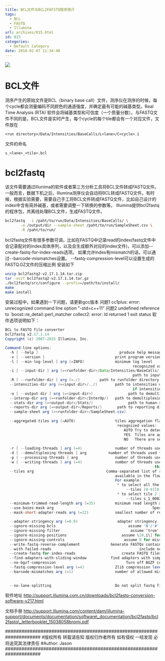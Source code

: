 ```yaml
---
title: BCL文件与BCL2FAFSTQ程序简介
tags:
  - BCL
  - FASTQ
  - Illumina
url: archives/815.html
id: 815
categories:
  - Default Category
date: 2018-02-07 11:34:40
---
```


![](/wp/f4w/2020/2016-04-0301.jpg)

BCL文件
=====

测序产生的原始文件是BCL（binary base call）文件，测序仪在测序的时候，每个cycle都会测量编码不同颜色的通道强度，并确定最有可能的碱基类型。Real Time Analysis (RTA) 软件会将碱基类型和可信度（一个质量分数）。与FASTQ文件不同的是，BCL文件是实时产生，每个cycle的每个tile都会有一个对应文件，文件放在

`<run directory>/Data/Intensities/BaseCalls/L<lane>/C<cycle>.1`

文件的命名

 `s_<lane>_<tile>.bcl`

bcl2fastq
=========

该文件需要通过Illunima的软件或者第三方分析工具将BCL文件转成FASTQ文件。一般而言，数据下机之后，Illumina测序仪会自动将BCL转成FASTQ文件。有时候，根据实验需要，需要自己手工将BCL文件转成FASTQ文件，比如自己设计的index中含有简并碱基，或者需要调整一下转换的参数等。 Illumina提供bcl2fastq的程序包，共离线处理BCL文件，生成FASTQ文件。

```bash
bcl2fastq  -i /paht/to/run/Data/Intensities/BaseCalls/ \
       -o /output/dir --sample-sheet /paht/to/run/SampleSheet.csv \
       -R /paht/to/run/
```

bcl2fastq文件有很多参数可调，比如在FASTQ中记录read的index(fastq文件中会记录配对的index具体序列，以及会生成额外对应的index文件)，可以添加--create-fastq-for-index-reads选项。 如果允许index有mismatch的话，可以通过--barcode-mismatches设置。 --fastq-compression-level可以设置生成的FASTQ.GZ文件的压缩比例 安装如下

```bash
unzip bcl2fastq2-v2.17.1.14.tar.zip
tar -xvzf bcl2fastq2-v2.17.1.14.tar.gz
./bcl2fastq/src/configure --prefix=/path/to/install/
make
make install
```

安装过程中，如果遇到一下问题，请更新gcc版本 问题1 cc1plus: error: unrecognized command line option "-std=c++11" 问题2 undefined reference to `boost::re\_detail::perl\_matcher collect2: error: ld returned 1 exit status 软件选项说明如下：

```java
BCL to FASTQ file converter
bcl2fastq v2.17.1.14
Copyright (c) 2007-2015 Illumina, Inc.

Command-line options:
  -h [ --help ]                                     produce help message and exit
  -v [ --version ]                                print program version information
  -l [ --min-log-level ] arg (=INFO)              minimum log level
                                                          recognized values: NONE, FATAL, ERROR, WARNING, INFO, DEBUG, TRACE
  -i [ --input-dir ] arg (=<runfolder-dir>/Data/Intensities/BaseCalls/)
                                                          path to input directory
  -R [ --runfolder-dir ] arg (=./)         path to runfolder directory
  --intensities-dir arg (=<input-dir>/../)        path to intensities directory
                                                          if intensities directory is specified, also input directory must be specified
  -o [ --output-dir ] arg (=<input-dir>)                path to demultiplexed output
  --interop-dir arg (=<runfolder-dir>/InterOp/)   path to demultiplexing statistics directory
  --stats-dir arg (=<output-dir>/Stats/)                path to human-readable demultiplexing statistics directory
  --reports-dir arg (=<output-dir>/Reports/)       path to reporting directory
  --sample-sheet arg (=<runfolder-dir>/SampleSheet.csv)
                                                                              path to the sample sheet
  --aggregated-tiles arg (=AUTO)                  tiles aggregation flag determining structure of input files
                                                   recognized values:
                                                      AUTO Try to detect correct setting
                                                      YES  Tiles are aggregated into single input file
                                                      NO   There are separate input files for individual tiles
                                                  
  -r [ --loading-threads ] arg (=4)               number of threads used for loading BCL data
  -d [ --demultiplexing-threads ] arg          number of threads used for demultiplexing
  -p [ --processing-threads ] arg                 number of threads used for processing demultiplexed data
  -w [ --writing-threads ] arg (=4)               number of threads used for writing FASTQ data
                                                                    this must not be higher than number of samples
  --tiles arg                                 Comma-separated list of regular expressions to select only a subset of the tiles 
                                                  available in the flow-cell. Multiple entries allowed, each applies to the corresponding base-calls.
                                                  For example:
                                                   * to select all the tiles ending with '5' in all lanes:
                                                       --tiles [0-9][0-9][0-9]5
                                                   * to select tile 2 in lane 1 and all the tiles in the other lanes:
                                                       --tiles s_1_0002,s_[2-8]
  --minimum-trimmed-read-length arg (=35)         minimum read length after adapter trimming
  --use-bases-mask arg                                             Specifies how to use each cycle.
  --mask-short-adapter-reads arg (=22)            smallest number of remaining bases (after masking bases below the minimum 
                                                                           trimmed read  length) below which whole read is masked
  --adapter-stringency arg (=0.9)                  adapter stringency
  --ignore-missing-bcls                                 assume 'N'/'#' for missing calls
  --ignore-missing-filter                                assume 'true' for missing filters
  --ignore-missing-positions                         assume \[0,i\] for missing positions, where i is incremented starting from 0
  --ignore-missing-controls                           assume 0 for missing controls
  --write-fastq-reverse-complement              Generate FASTQs containing reverse complements of actual data
  --with-failed-reads                                        include non-PF clusters
  --create-fastq-for-index-reads                     create FASTQ files also for index reads
  --find-adapters-with-sliding-window           find adapters with simple sliding window algorithm
  --no-bgzf-compression                                Turn off BGZF compression for FASTQ files
  --fastq-compression-level arg (=4)              Zlib compression level (1-9) used for FASTQ files
  --barcode-mismatches arg (=1)                   number of allowed mismatches per index
                                                                        multiple entries, comma delimited entries, allowed; each entry is applied to the 
                                                                        corresponding index;last entry applies to all remaining indices
  --no-lane-splitting                             Do not split fastq files by lane.
```

软件地址 http://support.illumina.com.cn/downloads/bcl2fastq-conversion-software-v217.html 

文档手册 http://support.illumina.com/content/dam/illumina-support/documents/documentation/software\_documentation/bcl2fastq/bcl2fastq\_letterbooklet_15038058brpmi.pdf

\##################################################################### #版权所有 转载请告知 版权归作者所有 如有侵权 一经发现 必将追究其法律责任 
\#Author: Jason
\#####################################################################